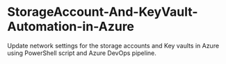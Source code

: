# StorageAccount-And-KeyVault-Automation-in-Azure
Update network settings for the storage accounts and Key vaults in Azure using PowerShell script and Azure DevOps pipeline.
